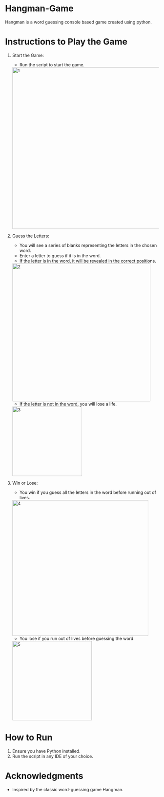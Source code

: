 # Hangman-Game
Hangman is a word guessing console based game created using python.


# Instructions to Play the Game

1. Start the Game:
   - Run the script to start the game.
   <img width="530" alt="1" src="https://github.com/user-attachments/assets/c6c842b3-f258-403d-9878-34ba1c549475">


2. Guess the Letters:
   - You will see a series of blanks representing the letters in the chosen word.
   - Enter a letter to guess if it is in the word.
   - If the letter is in the word, it will be revealed in the correct positions.
   <img width="452" alt="2" src="https://github.com/user-attachments/assets/16ce7c86-5d95-4050-a761-cbf02f34d631">

   - If the letter is not in the word, you will lose a life.
   <img width="228" alt="3" src="https://github.com/user-attachments/assets/0ec575e4-3ac6-452f-80a7-0593f208da7a">


4. Win or Lose:
   - You win if you guess all the letters in the word before running out of lives.
   <img width="445" alt="4" src="https://github.com/user-attachments/assets/96fbe38d-e3e2-4204-9c16-f208044260e6">
   
   - You lose if you run out of lives before guessing the word.
   <img width="260" alt="5" src="https://github.com/user-attachments/assets/d4402d7b-1267-412e-b206-0674a582df34">



# How to Run

1. Ensure you have Python installed.
2. Run the script in any IDE of your choice.


# Acknowledgments

- Inspired by the classic word-guessing game Hangman.
